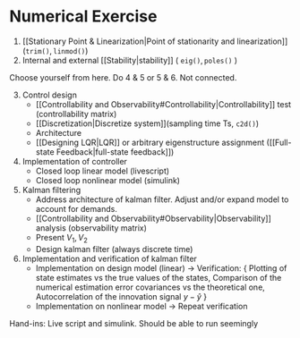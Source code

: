 # Numerical Exercise
1. [[Stationary Point & Linearization|Point of stationarity and linearization]] ($\texttt{trim()}, \texttt{linmod()}$)
2. Internal and external [[Stability|stability]] ( $\texttt{eig()}, \texttt{poles()}$ )

Choose yourself from here. Do 4 & 5 or 5 & 6. Not connected.

3. Control design
   - [[Controllability and Observability#Controllability|Controllability]] test (controllability matrix)
   - [[Discretization|Discretize system]](sampling time Ts, $\texttt{c2d()}$)
   - Architecture
   - [[Designing LQR|LQR]] or arbitrary eigenstructure assignment ([[Full-state Feedback|full-state feedback]])
1. Implementation of controller
   - Closed loop linear model (livescript)
   - Closed loop nonlinear model (simulink)
2. Kalman filtering
   - Address architecture of kalman filter. Adjust and/or expand model to account for demands.
   - [[Controllability and Observability#Observability|Observability]] analysis (observability matrix)
   - Present $V_1, V_2$
   - Design kalman filter (always discrete time)
3. Implementation and verification of kalman filter
   - Implementation on design model (linear)
   -> Verification: { Plotting of state estimates vs the true values of the states,
				Comparison of the numerical estimation  error covariances vs the theoretical one,
				Autocorrelation of the innovation signal $y-\hat y$ }
   - Implementation on nonlinear model
   -> Repeat verification

Hand-ins:
Live script and simulink. Should be able to run seemingly